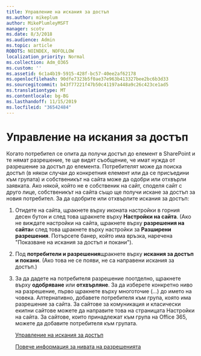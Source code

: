 ```yaml
---
title: Управление на искания за достъп
ms.author: mikeplum
author: MikePlumleyMSFT
manager: scotv
ms.date: 8/3/2018
ms.audience: Admin
ms.topic: article
ROBOTS: NOINDEX, NOFOLLOW
localization_priority: Normal
ms.collection: Adm_O365
ms.custom: ''
ms.assetid: 6c1a4b19-5915-428f-bc57-40ee2af62178
ms.openlocfilehash: 90dfe7323b5f0ae37e963b413327bee2bc6b3d33
ms.sourcegitcommit: b43f77221f47b50c41197a448a9c26c423ce1ad5
ms.translationtype: MT
ms.contentlocale: bg-BG
ms.lasthandoff: 11/15/2019
ms.locfileid: "36542484"
---
```

# <a name="manage-access-requests"></a>Управление на искания за достъп

Когато потребител се опита да получи достъп до елемент в SharePoint и те нямат разрешение, те ще видят съобщение, че имат нужда от разрешение за достъп до елемента. Потребителят може да поиска достъп (в някои случаи до конкретния елемент или да се присъедини към групата) и собственикът на сайта може да одобри или отхвърли заявката. Ако някой, който не е собственик на сайт, споделя сайт с друго лице, собственикът на сайта също ще получи искане за достъп за новия потребител. За да одобрите или отхвърлите искания за достъп:
  
1. Отидете на сайта, щракнете върху иконата настройки в горния десен бутон и след това щракнете върху **Настройки на сайта**. (Ако не виждате настройки на сайта, щракнете върху **разрешения на сайта**и след това щракнете върху настройки за **Разширени разрешения**. Потърсете банер, който има връзка, наречена "Показване на искания за достъп и покани").
    
2. Под **потребители и разрешения**щракнете върху **искания за достъп и покани**. (Ако това не се появи, не са направени искания за достъп.)
    
3. За да дадете на потребителя разрешение поотделно, щракнете върху **одобряване** или **отхвърляне**. За да изберете конкретно ниво на разрешение, първо щракнете върху многоточие (...) до името на човека. Алтернативно, добавете потребителя към група, която има разрешение за сайта. За сайтове за комуникация и класически екипни сайтове можете да направите това на страницата Настройки на сайта. За сайтове, които принадлежат към група на Office 365, можете да добавите потребителя към групата.
    
    [Управление на искания за достъп](https://go.microsoft.com/fwlink/?linkid=2008747)
    
    [Повече информация за нивата на разрешенията](https://go.microsoft.com/fwlink/?linkid=867071)
    

